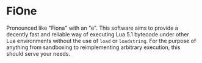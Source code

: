 # FiOne

Pronounced like "Fiona" with an "e". This software aims to provide a decently fast and reliable way of executing Lua 5.1 bytecode under other Lua environments without the use of `load` or `loadstring`. For the purpose of anything from sandboxing to reimplementing arbitrary execution, this should serve your needs.